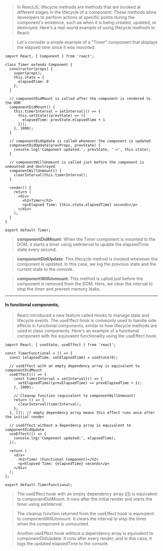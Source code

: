> In ReactJS, lifecycle methods are methods that are invoked at different stages in the lifecycle of a component. These methods allow developers to perform actions at specific points during the component's existence, such as when it is being created, updated, or destroyed. Here's a real-world example of using lifecycle methods in React:

> Let's consider a simple example of a "Timer" component that displays the elapsed time since it was mounted:
```
import React, { Component } from 'react';

class Timer extends Component {
  constructor(props) {
    super(props);
    this.state = {
      elapsedTime: 0
    };
  }

  // componentDidMount is called after the component is rendered to the DOM
  componentDidMount() {
    this.timerInterval = setInterval(() => {
      this.setState((prevState) => ({
        elapsedTime: prevState.elapsedTime + 1
      }));
    }, 1000);
  }

  // componentDidUpdate is called whenever the component is updated
  componentDidUpdate(prevProps, prevState) {
    console.log('Component updated:', prevState, '->', this.state);
  }

  // componentWillUnmount is called just before the component is unmounted and destroyed
  componentWillUnmount() {
    clearInterval(this.timerInterval);
  }

  render() {
    return (
      <div>
        <h2>Timer</h2>
        <p>Elapsed Time: {this.state.elapsedTime} seconds</p>
      </div>
    );
  }
}

export default Timer;
```
> **componentDidMount**: When the Timer component is mounted to the DOM, it starts a timer using setInterval to update the elapsedTime state every second.

> **componentDidUpdate**: This lifecycle method is invoked whenever the component is updated. In this case, we log the previous state and the current state to the console.

> **componentWillUnmount**: This method is called just before the component is removed from the DOM. Here, we clear the interval to stop the timer and prevent memory leaks.
------

#### In functional components, 
> React introduced a new feature called Hooks to manage state and lifecycle events. The useEffect hook is commonly used to handle side effects in functional components, similar to how lifecycle methods are used in class components. Here's an example of a functional component with the equivalent functionality using the useEffect hook:
```
import React, { useState, useEffect } from 'react';

const TimerFunctional = () => {
  const [elapsedTime, setElapsedTime] = useState(0);

  // useEffect with an empty dependency array is equivalent to componentDidMount
  useEffect(() => {
    const timerInterval = setInterval(() => {
      setElapsedTime((prevElapsedTime) => prevElapsedTime + 1);
    }, 1000);

    // Cleanup function (equivalent to componentWillUnmount)
    return () => {
      clearInterval(timerInterval);
    };
  }, []); // empty dependency array means this effect runs once after the initial render

  // useEffect without a dependency array is equivalent to componentDidUpdate
  useEffect(() => {
    console.log('Component updated:', elapsedTime);
  });

  return (
    <div>
      <h2>Timer (Functional Component)</h2>
      <p>Elapsed Time: {elapsedTime} seconds</p>
    </div>
  );
};

export default TimerFunctional;
```
> The useEffect hook with an empty dependency array ([]) is equivalent to componentDidMount. It runs after the initial render and starts the timer using setInterval.

> The cleanup function returned from the useEffect hook is equivalent to componentWillUnmount. It clears the interval to stop the timer when the component is unmounted.

> Another useEffect hook without a dependency array is equivalent to componentDidUpdate. It runs after every render, and in this case, it logs the updated elapsedTime to the console.
